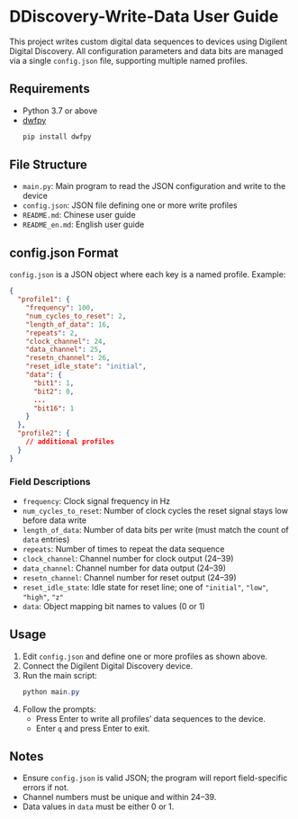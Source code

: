 # DDiscovery-Write-Data User Guide

This project writes custom digital data sequences to devices using Digilent Digital Discovery. All configuration parameters and data bits are managed via a single `config.json` file, supporting multiple named profiles.

## Requirements

- Python 3.7 or above
- [dwfpy](https://github.com/mariusgreuel/dwfpy)
  ```powershell
  pip install dwfpy
  ```

## File Structure

- `main.py`: Main program to read the JSON configuration and write to the device
- `config.json`: JSON file defining one or more write profiles
- `README.md`: Chinese user guide
- `README_en.md`: English user guide

## config.json Format

`config.json` is a JSON object where each key is a named profile. Example:

```json
{
  "profile1": {
    "frequency": 100,
    "num_cycles_to_reset": 2,
    "length_of_data": 16,
    "repeats": 2,
    "clock_channel": 24,
    "data_channel": 25,
    "resetn_channel": 26,
    "reset_idle_state": "initial",
    "data": {
      "bit1": 1,
      "bit2": 0,
      ...
      "bit16": 1
    }
  },
  "profile2": {
    // additional profiles
  }
}
```

### Field Descriptions

- `frequency`: Clock signal frequency in Hz
- `num_cycles_to_reset`: Number of clock cycles the reset signal stays low before data write
- `length_of_data`: Number of data bits per write (must match the count of `data` entries)
- `repeats`: Number of times to repeat the data sequence
- `clock_channel`: Channel number for clock output (24–39)
- `data_channel`: Channel number for data output (24–39)
- `resetn_channel`: Channel number for reset output (24–39)
- `reset_idle_state`: Idle state for reset line; one of `"initial"`, `"low"`, `"high"`, `"z"`
- `data`: Object mapping bit names to values (0 or 1)

## Usage

1. Edit `config.json` and define one or more profiles as shown above.
2. Connect the Digilent Digital Discovery device.
3. Run the main script:
   ```powershell
   python main.py
   ```
4. Follow the prompts:
   - Press Enter to write all profiles’ data sequences to the device.
   - Enter `q` and press Enter to exit.

## Notes

- Ensure `config.json` is valid JSON; the program will report field-specific errors if not.
- Channel numbers must be unique and within 24–39.
- Data values in `data` must be either 0 or 1.
